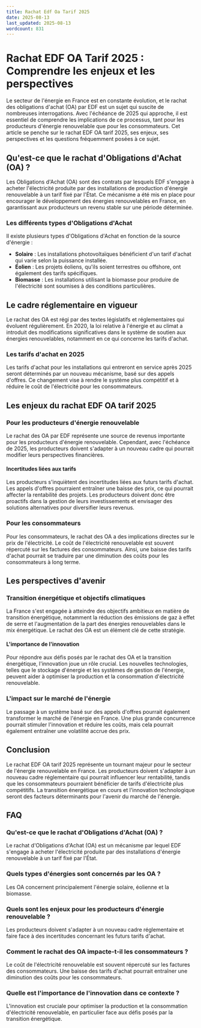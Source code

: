 ```yaml
---
title: Rachat Edf Oa Tarif 2025
date: 2025-08-13
last_updated: 2025-08-13
wordcount: 831
---
```


# Rachat EDF OA Tarif 2025 : Comprendre les enjeux et les perspectives

Le secteur de l'énergie en France est en constante évolution, et le rachat des obligations d'achat (OA) par EDF est un sujet qui suscite de nombreuses interrogations. Avec l'échéance de 2025 qui approche, il est essentiel de comprendre les implications de ce processus, tant pour les producteurs d'énergie renouvelable que pour les consommateurs. Cet article se penche sur le rachat EDF OA tarif 2025, ses enjeux, ses perspectives et les questions fréquemment posées à ce sujet.

## Qu'est-ce que le rachat d'Obligations d'Achat (OA) ?

Les Obligations d'Achat (OA) sont des contrats par lesquels EDF s'engage à acheter l'électricité produite par des installations de production d'énergie renouvelable à un tarif fixé par l'État. Ce mécanisme a été mis en place pour encourager le développement des énergies renouvelables en France, en garantissant aux producteurs un revenu stable sur une période déterminée.

### Les différents types d'Obligations d'Achat

Il existe plusieurs types d'Obligations d'Achat en fonction de la source d'énergie :

- **Solaire** : Les installations photovoltaïques bénéficient d'un tarif d'achat qui varie selon la puissance installée.
- **Éolien** : Les projets éoliens, qu'ils soient terrestres ou offshore, ont également des tarifs spécifiques.
- **Biomasse** : Les installations utilisant la biomasse pour produire de l'électricité sont soumises à des conditions particulières.

## Le cadre réglementaire en vigueur

Le rachat des OA est régi par des textes législatifs et réglementaires qui évoluent régulièrement. En 2020, la loi relative à l'énergie et au climat a introduit des modifications significatives dans le système de soutien aux énergies renouvelables, notamment en ce qui concerne les tarifs d'achat.

### Les tarifs d'achat en 2025

Les tarifs d'achat pour les installations qui entreront en service après 2025 seront déterminés par un nouveau mécanisme, basé sur des appels d'offres. Ce changement vise à rendre le système plus compétitif et à réduire le coût de l'électricité pour les consommateurs.

## Les enjeux du rachat EDF OA tarif 2025

### Pour les producteurs d'énergie renouvelable

Le rachat des OA par EDF représente une source de revenus importante pour les producteurs d'énergie renouvelable. Cependant, avec l'échéance de 2025, les producteurs doivent s'adapter à un nouveau cadre qui pourrait modifier leurs perspectives financières.

#### Incertitudes liées aux tarifs

Les producteurs s'inquiètent des incertitudes liées aux futurs tarifs d'achat. Les appels d'offres pourraient entraîner une baisse des prix, ce qui pourrait affecter la rentabilité des projets. Les producteurs doivent donc être proactifs dans la gestion de leurs investissements et envisager des solutions alternatives pour diversifier leurs revenus.

### Pour les consommateurs

Pour les consommateurs, le rachat des OA a des implications directes sur le prix de l'électricité. Le coût de l'électricité renouvelable est souvent répercuté sur les factures des consommateurs. Ainsi, une baisse des tarifs d'achat pourrait se traduire par une diminution des coûts pour les consommateurs à long terme.

## Les perspectives d'avenir

### Transition énergétique et objectifs climatiques

La France s'est engagée à atteindre des objectifs ambitieux en matière de transition énergétique, notamment la réduction des émissions de gaz à effet de serre et l'augmentation de la part des énergies renouvelables dans le mix énergétique. Le rachat des OA est un élément clé de cette stratégie.

#### L'importance de l'innovation

Pour répondre aux défis posés par le rachat des OA et la transition énergétique, l'innovation joue un rôle crucial. Les nouvelles technologies, telles que le stockage d'énergie et les systèmes de gestion de l'énergie, peuvent aider à optimiser la production et la consommation d'électricité renouvelable.

### L'impact sur le marché de l'énergie

Le passage à un système basé sur des appels d'offres pourrait également transformer le marché de l'énergie en France. Une plus grande concurrence pourrait stimuler l'innovation et réduire les coûts, mais cela pourrait également entraîner une volatilité accrue des prix.

## Conclusion

Le rachat EDF OA tarif 2025 représente un tournant majeur pour le secteur de l'énergie renouvelable en France. Les producteurs doivent s'adapter à un nouveau cadre réglementaire qui pourrait influencer leur rentabilité, tandis que les consommateurs pourraient bénéficier de tarifs d'électricité plus compétitifs. La transition énergétique en cours et l'innovation technologique seront des facteurs déterminants pour l'avenir du marché de l'énergie.

## FAQ

### Qu'est-ce que le rachat d'Obligations d'Achat (OA) ?

Le rachat d'Obligations d'Achat (OA) est un mécanisme par lequel EDF s'engage à acheter l'électricité produite par des installations d'énergie renouvelable à un tarif fixé par l'État.

### Quels types d'énergies sont concernés par les OA ?

Les OA concernent principalement l'énergie solaire, éolienne et la biomasse.

### Quels sont les enjeux pour les producteurs d'énergie renouvelable ?

Les producteurs doivent s'adapter à un nouveau cadre réglementaire et faire face à des incertitudes concernant les futurs tarifs d'achat.

### Comment le rachat des OA impacte-t-il les consommateurs ?

Le coût de l'électricité renouvelable est souvent répercuté sur les factures des consommateurs. Une baisse des tarifs d'achat pourrait entraîner une diminution des coûts pour les consommateurs.

### Quelle est l'importance de l'innovation dans ce contexte ?

L'innovation est cruciale pour optimiser la production et la consommation d'électricité renouvelable, en particulier face aux défis posés par la transition énergétique.